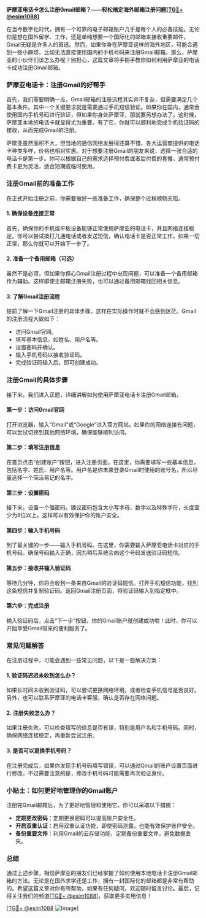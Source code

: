 **萨摩亚电话卡怎么注册Gmail邮箱？——轻松搞定海外邮箱注册问题[[TG💪+ @esim1088](https://t.me/s/esim1088)]**

在当今数字化时代，拥有一个可靠的电子邮箱账户几乎是每个人的必备技能。无论你是想在国外留学、工作，还是单纯想要一个国际化的邮箱来接收重要邮件，Gmail无疑是许多人的首选。然而，如果你身在萨摩亚这样的海外地区，可能会遇到一些小麻烦，比如无法直接使用国内的手机号码来注册Gmail邮箱。那么，萨摩亚的小伙伴们该怎么办呢？别担心，这篇文章将手把手教你如何利用萨摩亚的电话卡成功注册Gmail邮箱。

### 萨摩亚电话卡：注册Gmail的好帮手

首先，我们需要明确一点，Gmail邮箱的注册流程其实并不复杂，但需要满足几个基本条件。其中一个关键要求就是需要通过手机短信验证。如果你在国内，通常会使用国内手机号码进行验证，但如果你身处萨摩亚，那就要另想办法了。这时候，萨摩亚本地的电话卡就显得尤为重要。有了它，你就可以顺利地完成手机验证码的接收，从而完成Gmail的注册。

萨摩亚虽然面积不大，但当地的通信网络发展得还算不错，各大运营商提供的电话卡种类多样，价格也相对实惠。对于想要注册Gmail的朋友来说，选择一张合适的电话卡是第一步。你可以根据自己的需求选择预付费或者后付费的套餐，通常预付费卡更为灵活，适合短期或临时使用。

### 注册Gmail前的准备工作

在正式开始注册之前，你需要做好一些准备工作，确保整个过程顺畅无阻。

#### 1. 确保设备连接正常
首先，确保你的手机或平板设备能够正常使用萨摩亚的电话卡，并且网络连接稳定。你可以尝试拨打几通电话或者发送短信，确认电话卡是否正常工作。如果一切正常，那么你就可以开始下一步了。

#### 2. 准备一个备用邮箱（可选）
虽然不是必须，但如果你担心Gmail注册过程中出现问题，可以准备一个备用邮箱作为辅助。这样即使主邮箱注册失败，也可以通过备用邮箱找回相关信息。

#### 3. 了解Gmail注册流程
提前了解一下Gmail注册的具体步骤，这样在实际操作时就不会感到迷茫。Gmail的注册流程大致如下：
- 访问Gmail官网。
- 填写基本信息，如姓名、用户名等。
- 设置密码并确认。
- 输入手机号码以接收验证码。
- 完成验证码输入后，即可创建成功。

### 注册Gmail的具体步骤

接下来，我们进入正题，详细讲解如何使用萨摩亚电话卡注册Gmail邮箱。

#### 第一步：访问Gmail官网
打开浏览器，输入“Gmail”或“Google”进入官方网站。如果你的网络连接有问题，可以尝试切换到其他网络环境，确保能够顺利访问。

#### 第二步：填写注册信息
在首页点击“创建账户”按钮，进入注册页面。在这里，你需要填写一些基本信息，包括名字、姓氏、用户名等。用户名是你未来登录Gmail时使用的账号名，所以尽量选择一个简洁易记的名字。

#### 第三步：设置密码
接下来，设置一个强密码。建议密码包含大小写字母、数字以及特殊字符，长度至少为8位以上。这样可以有效保护你的账户安全。

#### 第四步：输入手机号码
到了最关键的一步——输入手机号码。在这里，你需要输入萨摩亚电话卡对应的手机号码。确保号码输入正确，因为稍后系统会向这个号码发送验证码短信。

#### 第五步：接收并输入验证码
等待几分钟，你将会收到一条来自Gmail的验证码短信。打开手机短信功能，找到这条短信并复制验证码。返回Gmail注册页面，将验证码输入到指定框中。

#### 第六步：完成注册
输入验证码后，点击“下一步”按钮，你的Gmail账户就创建成功啦！此时，你可以开始享受Gmail带来的便利服务了。

### 常见问题解答

在注册过程中，可能会遇到一些常见问题，以下是一些解决方案：

#### 1. 验证码迟迟未收到怎么办？
如果长时间未收到验证码，可以尝试更换网络环境，或者检查手机信号是否良好。另外，也可以联系萨摩亚的电话卡客服，确认是否存在网络问题。

#### 2. 注册失败怎么办？
如果注册失败，可以检查填写的信息是否有误，特别是用户名和手机号码。同时，确保网络连接稳定，再重新尝试注册。

#### 3. 是否可以更换手机号码？
在注册完成后，如果你发现手机号码填写错误，可以通过Gmail的账户设置页面进行修改。不过需要注意的是，修改手机号码可能需要再次验证身份。

### 小贴士：如何更好地管理你的Gmail账户

注册完Gmail邮箱后，为了更好地管理和使用它，你可以采取以下措施：

- **定期更改密码**：定期更换密码可以提高账户安全性。
- **开启双重认证**：启用双重认证功能，即使密码泄露，也能有效保护账户安全。
- **备份重要文件**：利用Gmail的云存储功能，定期备份重要文件，避免数据丢失。

### 总结

通过上述步骤，相信萨摩亚的朋友们已经掌握了如何使用本地电话卡注册Gmail邮箱的方法。无论是在国外求学还是工作，拥有一封国际化的邮箱都是非常有帮助的。希望这篇文章对你有所帮助，如果有任何疑问，欢迎随时留言讨论。最后，记得关注我们的频道[[TG💪+ @esim1088](https://t.me/s/esim1088)]，获取更多实用信息！

[[TG💪+ @esim1088](https://t.me/s/esim1088) ![Image](https://i.postimg.cc/4NQfJmqS/Snipaste-2025-05-13-00-14-12.png)]